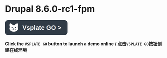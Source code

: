 # Drupal 8.6.0-rc1-fpm

<a href="https://www.vsplate.com/?docker-compose=https://github.com/vsplate/dcenvs/drupal/8.6.0-rc1-fpm"><img alt="VSPLATE GO" src="https://raw.githubusercontent.com/vsplate/images/master/vsgo_btn.png" width="200px"></a>

**Click the `VSPLATE GO` button to launch a demo online / 点击`VSPLATE GO`按钮创建在线环境**